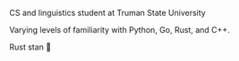 CS and linguistics student at Truman State University

Varying levels of familiarity with Python, Go, Rust, and C++.

Rust stan 🦀
